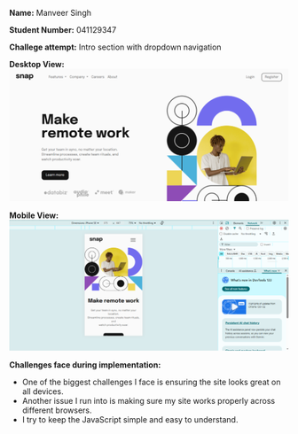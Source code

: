 **Name:** Manveer Singh

**Student Number:** 041129347 

**Challege attempt:** Intro section with dropdown navigation

**Desktop View:**
![My Image](images/screenshot1.png)

**Mobile View:**
![My Image](images/screenshot2.png)

**Challenges face during implementation:**

* One of the biggest challenges I face is ensuring the site looks great on all devices.
* Another issue I run into is making sure my site works properly across different browsers.
* I try to keep the JavaScript simple and easy to understand.
